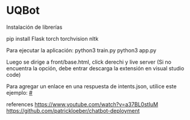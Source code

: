 # UQBot

Instalación de librerías

pip install Flask torch torchvision nltk

Para ejecutar la aplicación: 
python3 train.py
python3 app.py

Luego se dirige a front/base.html, click derechi y live server 
(Si no encuentra la opción, debe entrar descarga la extensión en visual studio code)

Para agregar un enlace en una respuesta de intents.json,
utilice este ejemplo:
<a target='_blank' href='#'>#</a>

references
https://www.youtube.com/watch?v=a37BL0stIuM
https://github.com/patrickloeber/chatbot-deployment
